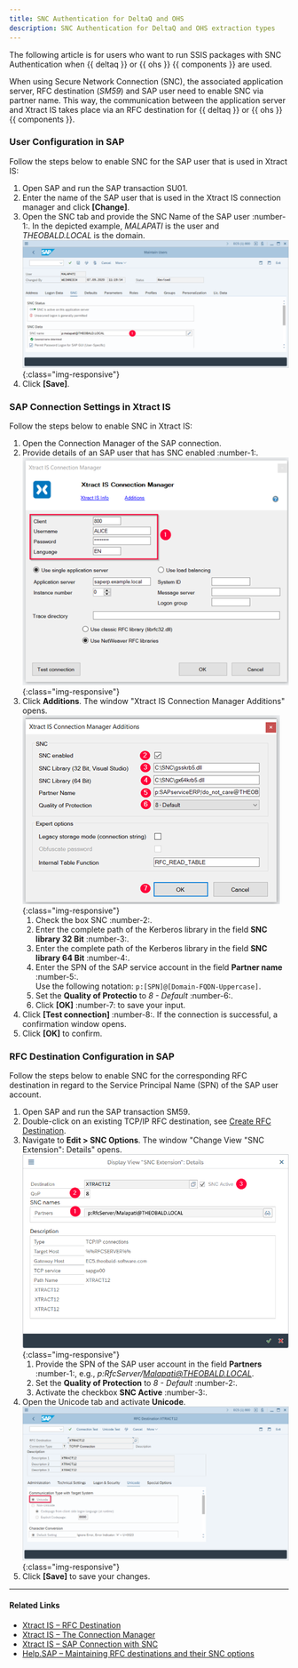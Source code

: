 ```yaml
---
title: SNC Authentication for DeltaQ and OHS
description: SNC Authentication for DeltaQ and OHS extraction types
---
```



The following article is for users who want to run SSIS packages with SNC Authentication when {{ deltaq }} or {{ ohs }} {{ components }} are used. 

When using Secure Network Connection (SNC), the associated application server, RFC destination (*SM59*) and SAP user need to enable SNC via partner name. 
This way, the communication between the application server and Xtract IS takes place via an RFC destination for {{ deltaq }} or {{ ohs }} {{ components }}. 

### User Configuration in SAP

Follow the steps below to enable SNC for the SAP user that is used in Xtract IS:

1. Open SAP and run the SAP transaction SU01.
2. Enter the name of the SAP user that is used in the Xtract IS connection manager and click **[Change]**. 
3. Open the SNC tab and provide the SNC Name of the SAP user :number-1:. In the depicted example, *MALAPATI* is the user and *THEOBALD.LOCAL* is the domain.<br>
![sap_user_settings_snc](../assets/images/xis/articles/sap_user_settings_snc.png){:class="img-responsive"}
4. Click **[Save]**. 


### SAP Connection Settings in Xtract IS

Follow the steps below to enable SNC in Xtract IS:

1. Open the Connection Manager of the SAP connection.
2. Provide details of an SAP user that has SNC enabled :number-1:.<br>
![connection_manager](../assets/images/xis/articles/connection_manager.png){:class="img-responsive"}
3. Click **Additions**. The window "Xtract IS Connection Manager Additions" opens.<br>
	![connection_manager_addition](../assets/images/xis/articles/connection_manager_addition.png){:class="img-responsive"}
	1. Check the box SNC :number-2:.
	2. Enter the complete path of the Kerberos library in the field **SNC library 32 Bit** :number-3:.
	3. Enter the complete path of the Kerberos library in the field **SNC library 64 Bit** :number-4:.
	4. Enter the SPN of the SAP service account in the field **Partner name** :number-5:. <br>Use the following notation: `p:[SPN]@[Domain-FQDN-Uppercase]`.
	5. Set the **Quality of Protectio** to *8 - Default* :number-6:.
	6. Click **[OK]** :number-7: to save your input.
4. Click **[Test connection]** :number-8:. If the connection is successful, a confirmation window opens.
5. Click **[OK]** to confirm.
   

### RFC Destination Configuration in SAP

Follow the steps below to enable SNC for the corresponding RFC destination in regard to the Service Principal Name (SPN) of the SAP user account. 

1. Open SAP and run the SAP transaction SM59.
2. Double-click on an existing TCP/IP RFC destination, see [Create RFC Destination](https://help.theobald-software.com/en/xtract-is/sap-customizing/preparation-for-ohs-in-bw).
3. Navigate to **Edit > SNC Options**. The window "Change View "SNC Extension": Details" opens.<br>
![rfc_destination_snc1](../assets/images/xis/articles/rfc_destination_snc1.png){:class="img-responsive"}
	1. Provide the SPN of the SAP user account in the field **Partners** :number-1:, e.g., *p:RfcServer/Malapati@THEOBALD.LOCAL*.
    2. Set the **Quality of Protection** to *8 - Default* :number-2:.
    3. Activate the checkbox **SNC Active** :number-3:.
4.	Open the Unicode tab and activate **Unicode**.<br>
![rfc_destination_unicode](../assets/images/xis/articles/rfc_destination_unicode.png){:class="img-responsive"}
5. Click **[Save]** to save your changes.

***********
#### Related Links

- [Xtract IS – RFC Destination](https://help.theobald-software.com/en/xtract-is/sap-customizing/preparation-for-ohs-in-bw#creating-an-rfc-destination)
- [Xtract IS – The Connection Manager](https://help.theobald-software.com/en/xtract-is/sap-connection/the-connection-manager)
- [Xtract IS – SAP Connection with SNC](https://help.theobald-software.com/en/xtract-is/sap-connection/sap-connection-with-snc)
- [Help.SAP – Maintaining RFC destinations and their SNC options](https://help.sap.com/viewer/e73bba71770e4c0ca5fb2a3c17e8e229/7.5.8/en-US/57898009a859493a8bce56caaf0f8e13.html)

